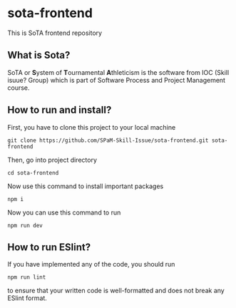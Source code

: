 # sota-frontend
This is SoTA frontend repository

## What is Sota?
SoTA or **S**ystem of **T**ournamental **A**thleticism is the software from IOC (Skill isuue? Group) which is part of Software Process and Project Management course.

## How to run and install?
First, you have to clone this project to your local machine
```
git clone https://github.com/SPaM-Skill-Issue/sota-frontend.git sota-frontend
```
Then, go into project directory
```
cd sota-frontend
```
Now use this command to install important packages
```
npm i
```
Now you can use this command to run
```
npm run dev
```

## How to run ESlint?
If you have implemented any of the code, you should run 
```
npm run lint
```
to ensure that your written code is well-formatted and does not break any ESlint format.
